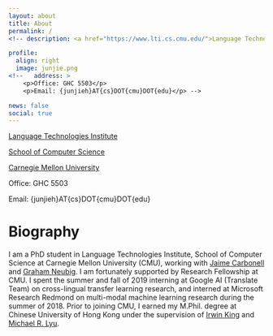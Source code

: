 ```yaml
---
layout: about
title: About
permalink: /
<!-- description: <a href="https://www.lti.cs.cmu.edu/">Language Technologies Institute</a>, <a href="https://www.cs.cmu.edu/">School of Computer Science</a>, <a href="https://www.cmu.edu/">Carnegie Mellon University</a> -->

profile:
  align: right
  image: junjie.png
<!--   address: >
    <p>Office: GHC 5503</p>
    <p>Email: {junjieh}AT{cs}DOT{cmu}DOT{edu}</p> -->

news: false
social: true
---
```


[Language Technologies Institute](https://www.lti.cs.cmu.edu/)

[School of Computer Science](https://www.cs.cmu.edu/)

[Carnegie Mellon University](https://www.cmu.edu/)

Office: GHC 5503

Email: {junjieh}AT{cs}DOT{cmu}DOT{edu}

Biography
==

I am a PhD student in Language Technologies Institute, School of Computer Science at Carnegie Mellon University (CMU), working with [Jaime Carbonell](https://www.cs.cmu.edu/~jgc/) and [Graham Neubig](http://www.phontron.com/). I am fortunately supported by Research Fellowship at CMU. I spent the summer and fall of 2019 interning at Google AI (Translate Team) on cross-lingual transfer learning research, and interned at Microsoft Research Redmond on multi-modal machine learning research during the summer of 2018. Prior to joining CMU, I earned my M.Phil. degree at Chinese University of Hong Kong under the supervision of [Irwin King](https://www.cse.cuhk.edu.hk/irwin.king/home) and [Michael R. Lyu](https://www.cse.cuhk.edu.hk/lyu/).


